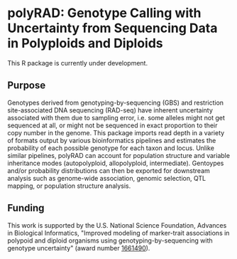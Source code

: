 # polyRAD: Genotype Calling with Uncertainty from Sequencing Data in Polyploids and Diploids

This R package is currently under development.

## Purpose

Genotypes derived from genotyping-by-sequencing (GBS) and restriction site-associated DNA sequencing (RAD-seq) have inherent uncertainty associated with them due to sampling error, i.e. some alleles might not get sequenced at all, or might not be sequenced in exact proportion to their copy number in the genome.  This package imports read depth in a variety of formats output by various bioinformatics pipelines and estimates the probability of each possible genotype for each taxon and locus.  Unlike similar pipelines, polyRAD can account for population structure and variable inheritance modes (autopolyploid, allopolyploid, intermediate).  Gentoypes and/or probability distributions can then be exported for downstream analysis such as genome-wide association, genomic selection, QTL mapping, or population structure analysis.

## Funding

This work is supported by the U.S. National Science Foundation, Advances in Biological Informatics, "Improved modeling of marker-trait associations in polypoid and diploid organisms using genotyping-by-sequencing with genotype uncertainty" (award number 
[1661490](https://www.nsf.gov/awardsearch/showAward?AWD_ID=1661490&HistoricalAwards=false)).